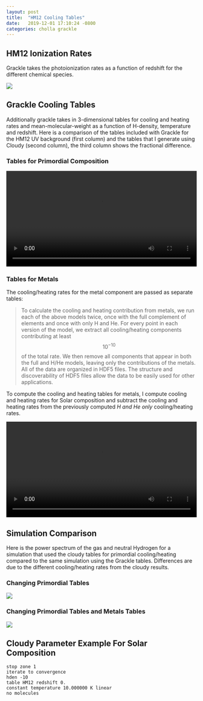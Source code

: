 ```yaml
---
layout: post
title:  "HM12 Cooling Tables"
date:   2019-12-01 17:10:24 -0800
categories: cholla grackle
---
```


## HM12 Ionization Rates

Grackle takes the photoionization rates as a function of redshift for the different chemical species. 

<img src="{{ site.url }}assets/images/hm12_ionization_rates.png"> 


## Grackle Cooling Tables

Additionally grackle takes in 3-dimensional tables for cooling and heating rates and mean-molecular-weight as a function of H-density, temperature and redshift. Here is a comparison of the tables included with Grackle for the HM12 UV background (first column) and the tables that I generate using Cloudy (second column), the third column shows the fractional difference. 


### Tables for Primordial Composition

<div style="text-align: center">
<video src="{{ site.url }}assets/videos/cooling_tables_primordial.mp4" width="100%"  height="auto" controls preload> </video>
</div>

### Tables for Metals

The cooling/heating rates for the metal component are passed as separate tables:


> To calculate the cooling and heating contribution from metals, we run each of the above models twice, once with the full complement of elements and once with only H and He. For every point in each version of the model, we extract all cooling/heating components contributing at least $$10^{−10}$$ of the total rate. We then remove all components that appear in both the full and H/He models, leaving only the contributions of the metals. All of the data are organized in HDF5 files. The structure and discoverability of HDF5 files allow the data to be easily used for other applications. 

To compute the cooling and heating tables for metals, I compute cooling and heating rates for Solar composition and subtract the cooling and heating rates from the previously computed *H and He only* cooling/heating rates.  

<div style="text-align: center">
<video src="{{ site.url }}assets/videos/cooling_tables_metals.mp4" width="100%"  height="auto" controls preload> </video>
</div>


## Simulation Comparison 

Here is the power spectrum of the gas and neutral Hydrogen for a simulation that used the cloudy tables for primordial cooling/heating compared to the same simulation using the Grackle tables. Differences are due to the different cooling/heating rates from the cloudy results.

### Changing Primordial Tables
<img src="{{ site.url }}assets/images/ps_256_cool_uv_cloudy_primordial.png"> 



### Changing Primordial Tables and Metals Tables

<img src="{{ site.url }}assets/images/ps_256_cool_uv_cloudy_metals_on.png"> 


## Cloudy Parameter Example For Solar Composition

```
stop zone 1
iterate to convergence
hden -10
table HM12 redshift 0. 
constant temperature 10.000000 K linear
no molecules
```

